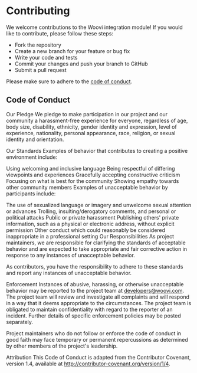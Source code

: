 # Contributing

We welcome contributions to the Woovi integration module! If you would like to contribute, please follow these steps:

- Fork the repository
- Create a new branch for your feature or bug fix
- Write your code and tests
- Commit your changes and push your branch to GitHub
- Submit a pull request

Please make sure to adhere to the [code of conduct](#code-of-conduct).

## Code of Conduct

Our Pledge
We pledge to make participation in our project and our community a harassment-free experience for everyone, regardless of age, body size, disability, ethnicity, gender identity and expression, level of experience, nationality, personal appearance, race, religion, or sexual identity and orientation.

Our Standards
Examples of behavior that contributes to creating a positive environment include:

Using welcoming and inclusive language
Being respectful of differing viewpoints and experiences
Gracefully accepting constructive criticism
Focusing on what is best for the community
Showing empathy towards other community members
Examples of unacceptable behavior by participants include:

The use of sexualized language or imagery and unwelcome sexual attention or advances
Trolling, insulting/derogatory comments, and personal or political attacks
Public or private harassment
Publishing others' private information, such as a physical or electronic address, without explicit permission
Other conduct which could reasonably be considered inappropriate in a professional setting
Our Responsibilities
As project maintainers, we are responsible for clarifying the standards of acceptable behavior and are expected to take appropriate and fair corrective action in response to any instances of unacceptable behavior.

As contributors, you have the responsibility to adhere to these standards and report any instances of unacceptable behavior.

Enforcement
Instances of abusive, harassing, or otherwise unacceptable behavior may be reported to the project team at <developers@woovi.com>. The project team will review and investigate all complaints and will respond in a way that it deems appropriate to the circumstances. The project team is obligated to maintain confidentiality with regard to the reporter of an incident. Further details of specific enforcement policies may be posted separately.

Project maintainers who do not follow or enforce the code of conduct in good faith may face temporary or permanent repercussions as determined by other members of the project's leadership.

Attribution
This Code of Conduct is adapted from the Contributor Covenant, version 1.4, available at http://contributor-covenant.org/version/1/4.
